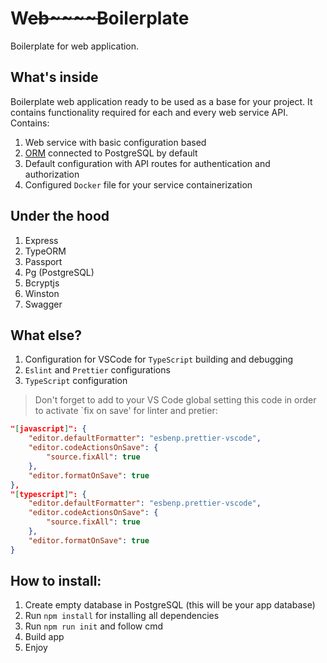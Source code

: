 # W~~eb~~~~B~~oilerplate

Boilerplate for web application.

## What's inside
Boilerplate web application ready to be used as a base for your project. It contains functionality required for each and every web service API. Contains:

1. Web service with basic configuration based
2. [ORM](https://en.wikipedia.org/wiki/Object%E2%80%93relational_mapping) connected to PostgreSQL by default
3. Default configuration with API routes for authentication and authorization
4. Configured `Docker` file for your service containerization

## Under the hood
1. Express
2. TypeORM
3. Passport
4. Pg (PostgreSQL)
5. Bcryptjs
6. Winston
7. Swagger

## What else?
1. Configuration for VSCode for `TypeScript` building and debugging
2. `Eslint` and `Prettier` configurations
3. `TypeScript` configuration

>Don't forget to add to your VS Code global setting this code in order to activate `fix on save' for linter and pretier:

```json
"[javascript]": {
    "editor.defaultFormatter": "esbenp.prettier-vscode",
    "editor.codeActionsOnSave": {
        "source.fixAll": true     
    },
    "editor.formatOnSave": true
},
"[typescript]": {
    "editor.defaultFormatter": "esbenp.prettier-vscode",
    "editor.codeActionsOnSave": {
        "source.fixAll": true     
    },
    "editor.formatOnSave": true
}
```

## How to install:

1. Create empty database in PostgreSQL (this will be your app database)
2. Run `npm install` for installing all dependencies 
3. Run `npm run init` and follow cmd
4. Build app
5. Enjoy